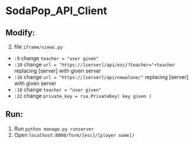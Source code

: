 # SodaPop_API_Client

## Modify:

2. file ```iframe/views.py```
  + ```:9``` change ```teacher = "user given"```
  + ```:10``` change ```url = "https://[server]/api/esc/?teacher="+teacher``` replacing [server] with given server
  + ```:16``` change ```url = "https://[server]/api/newalone/"``` replacing [server] with given server
  + ```:18``` change ```teacher = "user given"```
  + ```:22``` change ```private_key = rsa.PrivateKey( key given )```

## Run:

1. Run ```python manage.py runserver```
2. Open ```localhost:8000/form/[esc]/[player name]/```
